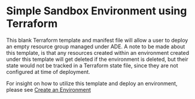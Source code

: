 # Simple Sandbox Environment using Terraform
This blank Terraform template and manifest file will allow a user to deploy an empty resource group managed under ADE. A note to be made about this template, is that any resources created within an environment created under this template will get deleted if the environment is deleted, but their state would not be tracked in a Terraform state file, since they are not configured at time of deployment.

For insight on how to utilize this template and deploy an environment, please see [Create an Environment](https://learn.microsoft.com/en-us/azure/deployment-environments/quickstart-create-access-environments)